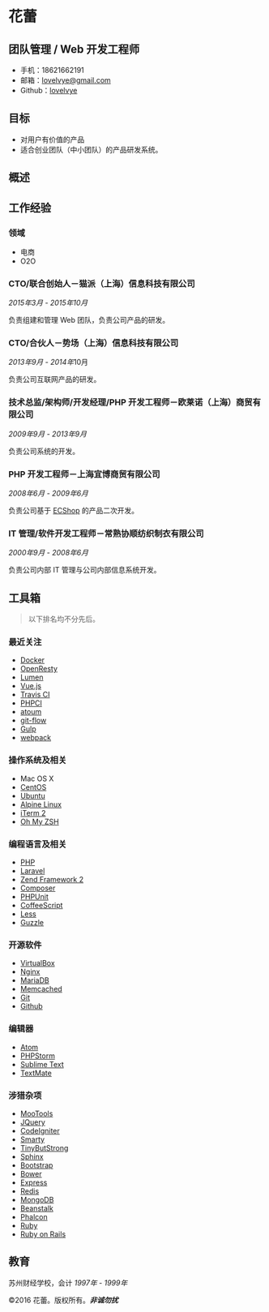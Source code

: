 # 花蕾

## 团队管理 / Web 开发工程师

+ 手机：18621662191
+ 邮箱：[lovelvye@gmail.com](lovelvye@gmail.com)
+ Github：[lovelvye](https://github.com/lovelvye)

## 目标

+ 对用户有价值的产品
+ 适合创业团队（中小团队）的产品研发系统。

## 概述

## 工作经验

### 领域

+ 电商
+ O2O

### CTO/联合创始人－猫派（上海）信息科技有限公司
*2015年3月 - 2015年10月*

负责组建和管理 Web 团队，负责公司产品的研发。

### CTO/合伙人－势场（上海）信息科技有限公司
*2013年9月 - 2014年*10月

负责公司互联网产品的研发。

### 技术总监/架构师/开发经理/PHP 开发工程师－欧莱诺（上海）商贸有限公司
*2009年9月 - 2013年9月*

负责公司系统的开发。

### PHP 开发工程师－上海宜博商贸有限公司
*2008年6月 - 2009年6月*

负责公司基于 [ECShop](http://www.ecshop.com/) 的产品二次开发。

### IT 管理/软件开发工程师－常熟协顺纺织制衣有限公司
*2000年9月 - 2008年6月*

负责公司内部 IT 管理与公司内部信息系统开发。

## 工具箱

> 以下排名均不分先后。

### 最近关注

+ [Docker](https://www.docker.com/)
+ [OpenResty](https://openresty.org/)
+ [Lumen](https://lumen.laravel.com/)
+ [Vue.js](http://vuejs.org/)
+ [Travis CI](https://travis-ci.org/)
+ [PHPCI](https://www.phptesting.org/)
+ [atoum](http://atoum.org/)
+ [git-flow](http://nvie.com/posts/a-successful-git-branching-model/)
+ [Gulp](http://gulpjs.com/)
+ [webpack](https://webpack.github.io/)

### 操作系统及相关

+ Mac OS X
+ [CentOS](https://www.centos.org/)
+ [Ubuntu](http://www.ubuntu.com/)
+ [Alpine Linux](http://alpinelinux.org/)
+ [iTerm 2](https://www.iterm2.com/)
+ [Oh My ZSH](http://ohmyz.sh/)

### 编程语言及相关

+ [PHP](http://php.net/)
+ [Laravel](https://laravel.com/)
+ [Zend Framework 2](http://framework.zend.com/)
+ [Composer](https://getcomposer.org/)
+ [PHPUnit](https://phpunit.de/)
+ [CoffeeScript](http://coffeescript.org/)
+ [Less](http://lesscss.org/)
+ [Guzzle](http://guzzlephp.org/)

### 开源软件

+ [VirtualBox](https://www.virtualbox.org/)
+ [Nginx](https://nginx.org/)
+ [MariaDB](https://mariadb.org/)
+ [Memcached](http://memcached.org/)
+ [Git](https://git-scm.com/)
+ [Github](https://github.com/)

### 编辑器

+ [Atom](https://atom.io/)
+ [PHPStorm](https://www.jetbrains.com/phpstorm/)
+ [Sublime Text](https://www.sublimetext.com/)
+ [TextMate](https://macromates.com/)

### 涉猎杂项

+ [MooTools](http://mootools.net/)
+ [JQuery](http://jquery.com/)
+ [CodeIgniter](http://www.codeigniter.com/)
+ [Smarty](http://www.smarty.net/)
+ [TinyButStrong](http://www.tinybutstrong.com/)
+ [Sphinx](http://sphinxsearch.com/)
+ [Bootstrap](http://getbootstrap.com/)
+ [Bower](http://bower.io/)
+ [Express](http://expressjs.com/)
+ [Redis](http://redis.io/)
+ [MongoDB](https://www.mongodb.org/)
+ [Beanstalk](http://kr.github.io/beanstalkd/)
+ [Phalcon](https://phalconphp.com)
+ [Ruby](https://www.ruby-lang.org/)
+ [Ruby on Rails](http://rubyonrails.org/)

## 教育

苏州财经学校，会计
*1997年 - 1999年*

&copy;2016 花蕾。版权所有。__*非诚勿扰*__
